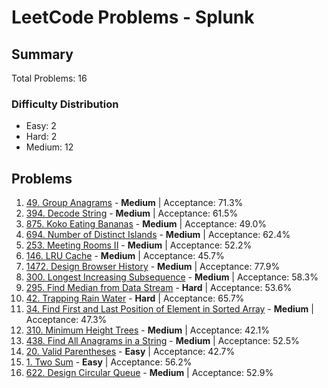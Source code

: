 # LeetCode Problems - Splunk

## Summary
Total Problems: 16

### Difficulty Distribution

- Easy: 2
- Hard: 2
- Medium: 12

## Problems

1. [49. Group Anagrams](https://leetcode.com/problems/group-anagrams/) - **Medium** | Acceptance: 71.3%
2. [394. Decode String](https://leetcode.com/problems/decode-string/) - **Medium** | Acceptance: 61.5%
3. [875. Koko Eating Bananas](https://leetcode.com/problems/koko-eating-bananas/) - **Medium** | Acceptance: 49.0%
4. [694. Number of Distinct Islands](https://leetcode.com/problems/number-of-distinct-islands/) - **Medium** | Acceptance: 62.4%
5. [253. Meeting Rooms II](https://leetcode.com/problems/meeting-rooms-ii/) - **Medium** | Acceptance: 52.2%
6. [146. LRU Cache](https://leetcode.com/problems/lru-cache/) - **Medium** | Acceptance: 45.7%
7. [1472. Design Browser History](https://leetcode.com/problems/design-browser-history/) - **Medium** | Acceptance: 77.9%
8. [300. Longest Increasing Subsequence](https://leetcode.com/problems/longest-increasing-subsequence/) - **Medium** | Acceptance: 58.3%
9. [295. Find Median from Data Stream](https://leetcode.com/problems/find-median-from-data-stream/) - **Hard** | Acceptance: 53.6%
10. [42. Trapping Rain Water](https://leetcode.com/problems/trapping-rain-water/) - **Hard** | Acceptance: 65.7%
11. [34. Find First and Last Position of Element in Sorted Array](https://leetcode.com/problems/find-first-and-last-position-of-element-in-sorted-array/) - **Medium** | Acceptance: 47.3%
12. [310. Minimum Height Trees](https://leetcode.com/problems/minimum-height-trees/) - **Medium** | Acceptance: 42.1%
13. [438. Find All Anagrams in a String](https://leetcode.com/problems/find-all-anagrams-in-a-string/) - **Medium** | Acceptance: 52.5%
14. [20. Valid Parentheses](https://leetcode.com/problems/valid-parentheses/) - **Easy** | Acceptance: 42.7%
15. [1. Two Sum](https://leetcode.com/problems/two-sum/) - **Easy** | Acceptance: 56.2%
16. [622. Design Circular Queue](https://leetcode.com/problems/design-circular-queue/) - **Medium** | Acceptance: 52.9%